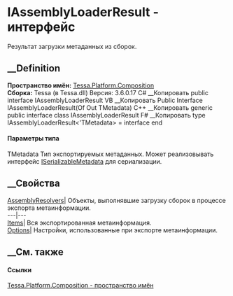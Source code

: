 # IAssemblyLoaderResult<TMetadata> \- интерфейс
Результат загрузки метаданных из сборок.
## __Definition
 **Пространство имён:**
[Tessa.Platform.Composition](N_Tessa_Platform_Composition.htm)  
 **Сборка:** Tessa (в Tessa.dll) Версия: 3.6.0.17
C# __Копировать
     public interface IAssemblyLoaderResult<out TMetadata>
VB __Копировать
     Public Interface IAssemblyLoaderResult(Of Out TMetadata)
C++ __Копировать
    generic<typename TMetadata>
    public interface class IAssemblyLoaderResult
F# __Копировать
     type IAssemblyLoaderResult<'TMetadata> = interface end
#### Параметры типа
TMetadata
     Тип экспортируемых метаданных. Может реализовывать интерфейс [ISerializableMetadata<TMetadata>](T_Tessa_Platform_Composition_ISerializableMetadata_1.htm) для сериализации. 
## __Свойства
[AssemblyResolvers](P_Tessa_Platform_Composition_IAssemblyLoaderResult_1_AssemblyResolvers.htm)|
Объекты, выполнявшие загрузку сборок в процессе экспорта метаинформации.  
---|---  
[Items](P_Tessa_Platform_Composition_IAssemblyLoaderResult_1_Items.htm)| Вся
экспортированная метаинформация.  
[Options](P_Tessa_Platform_Composition_IAssemblyLoaderResult_1_Options.htm)|
Настройки, использованные при экспорте метаинформации.  
##  __См. также
#### Ссылки
[Tessa.Platform.Composition - пространство
имён](N_Tessa_Platform_Composition.htm)
